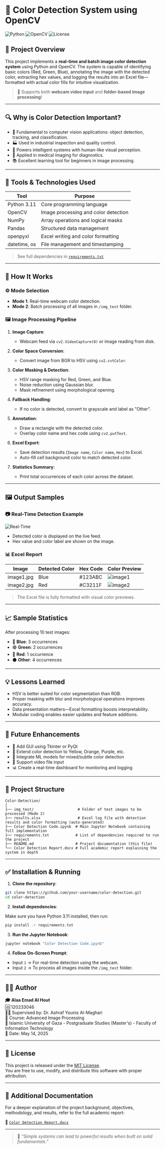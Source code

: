 
# 🎨 Color Detection System using OpenCV

![Python](https://img.shields.io/badge/Python-3.11-blue)
![OpenCV](https://img.shields.io/badge/OpenCV-4.5+-brightgreen)
![License](https://img.shields.io/badge/License-MIT-lightgrey)

## 🧠 Project Overview

This project implements a **real-time and batch image color detection system** using Python and OpenCV. The system is capable of identifying basic colors (Red, Green, Blue), annotating the image with the detected color, extracting hex values, and logging the results into an Excel file—formatted with actual color fills for intuitive visualization.

> 📁 Supports both **webcam video input** and **folder-based image processing**!

---

## 🔍 Why is Color Detection Important?

- 🎯 Fundamental to computer vision applications: object detection, tracking, and classification.
- 🏭 Used in industrial inspection and quality control.
- 🤖 Powers intelligent systems with human-like visual perception.
- 🧪 Applied in medical imaging for diagnostics.
- 📚 Excellent learning tool for beginners in image processing.

---

## 🧰 Tools & Technologies Used

| Tool        | Purpose                                |
|-------------|----------------------------------------|
| Python 3.11 | Core programming language              |
| OpenCV      | Image processing and color detection   |
| NumPy       | Array operations and logical masks     |
| Pandas      | Structured data management             |
| openpyxl    | Excel writing and color formatting     |
| datetime, os| File management and timestamping       |

> See full dependencies in [`requirements.txt`](./requirements.txt)

---

## 🧭 How It Works

### ⚙️ Mode Selection
- **Mode 1**: Real-time webcam color detection.
- **Mode 2**: Batch processing of all images in `/img_test` folder.

### 🖼️ Image Processing Pipeline

1. **Image Capture**:
   - Webcam feed via `cv2.VideoCapture(0)` or image reading from disk.

2. **Color Space Conversion**:
   - Convert image from BGR to HSV using `cv2.cvtColor`.

3. **Color Masking & Detection**:
   - HSV range masking for Red, Green, and Blue.
   - Noise reduction using Gaussian blur.
   - Mask refinement using morphological opening.

4. **Fallback Handling**:
   - If no color is detected, convert to grayscale and label as "Other".

5. **Annotation**:
   - Draw a rectangle with the detected color.
   - Overlay color name and hex code using `cv2.putText`.

6. **Excel Export**:
   - Save detection results (`Image name`, `Color name`, `Hex`) to Excel.
   - Auto-fill cell background color to match detected color.

7. **Statistics Summary**:
   - Print total occurrences of each color across the dataset.

---

## 🖼️ Output Samples

### 📷 Real-Time Detection Example

![Real-Time](https://img.shields.io/badge/Webcam-Active-green)

- Detected color is displayed on the live feed.
- Hex value and color label are shown on the image.

### 📊 Excel Report

| Image       | Detected Color | Hex Code | Color Preview |
|-------------|----------------|----------|----------------|
| image1.jpg  | Blue           | #123ABC  | ![image1](img_test/img5.jpg) |
| image2.jpg  | Red            | #C3211F  | ![image2](img_test/img1.jpg) |

> The Excel file is fully formatted with visual color previews.

---

## 📈 Sample Statistics

After processing 10 test images:

- 🔵 **Blue**: 3 occurrences  
- 🟢 **Green**: 2 occurrences  
- 🔴 **Red**: 1 occurrence  
- ⚫ **Other**: 4 occurrences  

---

## 💡 Lessons Learned

- HSV is better suited for color segmentation than RGB.
- Proper masking with blur and morphological operations improves accuracy.
- Data presentation matters—Excel formatting boosts interpretability.
- Modular coding enables easier updates and feature additions.

---

## 🚀 Future Enhancements

- 🔧 Add GUI using Tkinter or PyQt
- 🌈 Extend color detection to Yellow, Orange, Purple, etc.
- 🧠 Integrate ML models for mixed/subtle color detection
- 🎥 Support video file input
- 📊 Create a real-time dashboard for monitoring and logging

---

## 📂 Project Structure

```
Color-Detection/
│
├── img_test/                    # Folder of test images to be processed (Mode 2)
├── results.xlsx                 # Excel log file with detection results and color formatting (auto-generated)
├── Color Detection Code.ipynb  # Main Jupyter Notebook containing full implementation
├── requirements.txt            # List of dependencies required to run the project
├── README.md                   # Project documentation (this file)
└── Color Detection Report.docx # Full academic report explaining the system in depth
```

---

## ✅ Installation & Running

1. **Clone the repository**:

```bash
git clone https://github.com/your-username/color-detection.git
cd color-detection
```

2. **Install dependencies**:

Make sure you have Python 3.11 installed, then run:

```bash
pip install -r requirements.txt
```

3. **Run the Jupyter Notebook**:

```bash
jupyter notebook "Color Detection Code.ipynb"
```

4. **Follow On-Screen Prompt**:

- Input `1` → For real-time detection using the webcam.  
- Input `2` → To process all images inside the `/img_test` folder.

---

## 🧑‍💻 Author

**🎓 Alaa Emad Al Hout**  
🆔 120233046  
👨‍🏫 Supervised by: Dr. Ashraf Younis Al-Maghari  
📘 Course: Advanced Image Processing  
🏫 Islamic University of Gaza - Postgraduate Studies (Master's) - Faculty of Information Technology  
📅 Date: May 14, 2025  


---

## 📜 License

This project is released under the [MIT License](https://opensource.org/licenses/MIT).  
You are free to use, modify, and distribute this software with proper attribution.

---

## 📘 Additional Documentation

For a deeper explanation of the project background, objectives, methodology, and results, refer to the full academic report:

📄 [`Color Detection Report.docx`](./Color%20Detection%20Report.docx)

---

> 🚀 *“Simple systems can lead to powerful results when built on solid fundamentals.”*
